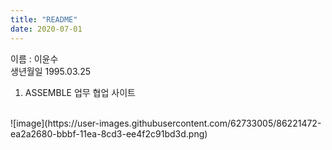 ```yaml
---
title: "README"
date: 2020-07-01 
---
```


이름 : 이윤수 
<br/>
생년월일 1995.03.25

1. ASSEMBLE 업무 협업 사이트
<br/>
![image](https://user-images.githubusercontent.com/62733005/86221472-ea2a2680-bbbf-11ea-8cd3-ee4f2c91bd3d.png)



